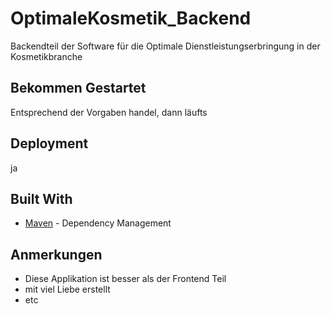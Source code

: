 # OptimaleKosmetik_Backend
Backendteil der Software für die Optimale Dienstleistungserbringung in der Kosmetikbranche

## Bekommen Gestartet
Entsprechend der Vorgaben handel, dann läufts

## Deployment
ja

## Built With

* [Maven](https://maven.apache.org/) - Dependency Management


## Anmerkungen

* Diese Applikation ist besser als der Frontend Teil
* mit viel Liebe erstellt
* etc
